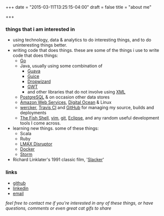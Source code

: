 +++
date = "2015-03-11T13:25:15-04:00"
draft = false
title = "about me"

+++

### things that i am interested in

* using technology, data & analytics to do interesting things, and to do uninteresting things better.
* writing code that does things. these are some of the things i use to write code that does things:
    * [Go](http://golang.org/)
    * Java, usually using some combination of
        * [Guava](https://code.google.com/p/guava-libraries/) 
        * [Guice](https://code.google.com/p/google-guice/)
        * [Dropwizard](http://www.dropwizard.io/)
        * [GWT](http://www.gwtproject.org/) 
        * and other libraries that do not involve using [XML](http://blog.joda.org/2007/03/configuration-in-java-it-sure-beats-xml_4078.html)
    * [PostgreSQL](http://www.postgresql.org/) & on occasion other data stores
    * [Amazon Web Services](http://aws.amazon.com/), [Digital Ocean](https://www.digitalocean.com) & Linux
    * [wercker](http://wercker.com/), [Travis CI](https://travis-ci.org/profile/ianferguson) and [GitHub](https://github.com/ianferguson) for managing my source, builds and deployments
    * [The Fish Shell](http://fishshell.com/), [vim](www.vim.org), [git](http://git-scm.com/), [Eclipse](http://www.eclipse.org/), and any random useful development tools I come across.
* learning new things. some of these things:
    * Scala
    * Ruby
    * [LMAX Disruptor](http://lmax-exchange.github.io/disruptor/)
    * [Docker](https://www.docker.io/)
    * [Storm](http://storm-project.net/)
* Richard Linklater's 1991 classic film, '[Slacker](http://www.imdb.com/title/tt0102943/)'

### links
* [github](https://github.com/ianferguson)
* [linkedin](http://www.linkedin.com/in/ianjamesferguson)
* [email](mailto:info@ianferguson.io)

_feel free to contact me if you're interested in any of these things, or have questions, comments or even great cat gifs to share_
